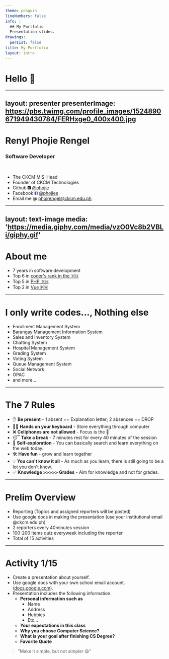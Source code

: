 ```yaml
---
theme: penguin
lineNumbers: false
info: |
  ## My Portfolio
  Presentation slides.
drawings:
  persist: false
title: My Portfolio
layout: intro
---
```


# Hello 👋

---
layout: presenter
presenterImage: https://pbs.twimg.com/profile_images/1524890671949430784/FERHxge0_400x400.jpg
---

# Renyl Phojie Rengel

### Software Developer

<br/>

- The CKCM MIS-Head
- Founder of CKCM Technologies
- <span class="flex items-center"> Github <img class="ml-2 mr-1" style="height:10px" src="/icons/github.png"/> <a target="_" href="https://github.com/phojie">@phojie</a> </span>
- <span class="flex items-center">Facebook <img class="ml-2 mr-1" style="height:10px" src="/icons/facebook.png"/> <a target="_" href="https://facebook.com/phojiee">@phojiee</a> </span>
- <span> Email me @ <a href="#">phojrengel@ckcm.edu.ph</a></span>

---
layout: text-image
media: 'https://media.giphy.com/media/vzO0Vc8b2VBLi/giphy.gif'
---

# About me

- 7 years in software development
- Top 6 in <a href="https://profile.codersrank.io/leaderboard/developer?country=Philippines" target="_">coder's rank in the 🇵🇭</a>
- Top 5 in <a href="https://profile.codersrank.io/leaderboard/developer?country=Philippines&technology=PHP" target="_">PHP  🇵🇭</a>
- Top 2 in <a href="https://profile.codersrank.io/leaderboard/developer?country=Philippines&technology=Vue" target="_">Vue  🇵🇭</a>

---

# I only write codes..., Nothing else
  - Enrollment Management System
  - Barangay Management Information System
  - Sales and Inventory System
  - Chatting System
  - Hospital Management System
  - Grading System
  - Voting System
  - Queue Management System
  - Social Network
  - OPAC
  - and more...

---

# The 7 Rules

- ✋ **Be present** - 1 absent == Explanation letter; 2 absences == DROP
- 👨‍💻 **Hands on your keyboard** - Store everything through computer
- ❌ **Cellphones are not allowed** - Focus is the 🔑
- 😴 **Take a break** - 7 minutes rest for every 40 minutes of the session
- 🚀 **Self-exploration** - You can basically search and learn everything on the web today.
- 🛠 **Have fun** - grow and learn together
- 💡 **You can't know it all** - As much as you learn, there is still going to be a lot you don't know.
- ✅ **Knowledge >>>>> Grades** - Aim for knowledge and not for grades.

---

# Prelim Overview

- Reporting (Topics and assigned reporters will be posted)
- Use google docs in making the presentation (use your institutional email @ckcm.edu.ph)
- 2 reporters every 40minutes session
- 100-200 items quiz everyweek including the reporter
- Total of 15 activities
---

# Activity 1/15 
- Create a presentation about yourself.
- Use google docs with your own school email account. (<a href="docs.google.com" target="_">docs.google.com</a>).
- Presentation includes the following information.
  + **Personal information such as**
    - Name
    - Address
    - Hubbies
    - Etc...
  + **Your expectations in this class**
  + **Why you choose Computer Science?**
  + **What is your goal after finishing CS Degree?**
  + **Favorite Quote**

<blockquote class="mt-2">"Make it simple, but not simpler 😃"</blockquote>

